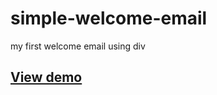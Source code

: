 # simple-welcome-email
my first welcome email using div
## <a href="http://doudoufalta.com/works/emails/pink.html">View demo</a>
